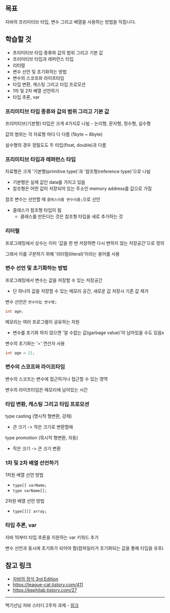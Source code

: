 ## 목표

자바의 프리미티브 타입, 변수 그리고 배열을 사용하는 방법을 익힙니다.

## 학습할 것

- 프리미티브 타입 종류와 값의 범위 그리고 기본 값
- 프리미티브 타입과 레퍼런스 타입
- 리터럴
- 변수 선언 및 초기화하는 방법
- 변수의 스코프와 라이프타임
- 타입 변환, 캐스팅 그리고 타입 프로모션
- 1차 및 2차 배열 선언하기
- 타입 추론, var

### 프리미티브 타입 종류와 값의 범위 그리고 기본 값

프리미티브(기본형) 타입은 크게 4가지로 나뉨 - 논리형, 문자형, 정수형, 실수형

값의 범위는 각 자료형 마다 다 다름 (1byte ~ 8byte)

실수형의 경우 정밀도도 두 타입(float, double)과 다름

### 프리미티브 타입과 레퍼런스 타입

자료형은 크게 '기본형(primitive type)'과 '참조형(reference type)'으로 나뉨

- 기본형은 실제 값인 data를 가지고 있음
- 참조형은 어떤 값이 저장되어 있는 주소인 memory address를 값으로 가짐

참조 변수는 선언할 때 `클래스이름 변수이름;`으로 선언

- 클래스가 참조형 타입이 됨
  - 클래스를 만든다는 것은 참조형 타입을 새로 추가하는 것

### 리터럴

프로그래밍에서 상수는 이미 '값을 한 번 저장하면 다시 변하지 않는 저장공간'으로 정의

그래서 이를 구분하기 위해 '리터럴(literal)'이라는 용어를 사용

### 변수 선언 및 초기화하는 방법

프로그래밍에서 변수는 값을 저장할 수 있는 저장공간

- 단 하나의 값을 저장할 수 있는 메모리 공간, 새로운 값 저장시 기존 값 제거

변수 선언은 `변수타입 변수명;`

```java
int age;
```

메모리는 여러 프로그램이 공유하는 자원

- 변수를 초기화 하지 않으면 '알 수없는 값(garbage value)'이 남아있을 수도 있음s

변수의 초기화는 '=' 연산자 사용

```java
int age = 21;
```

### 변수의 스코프와 라이프타임

변수의 스코프는 변수에 접근하거나 접근할 수 있는 영역

변수의 라이프타임은 메모리에 남아있는 시간

### 타입 변환, 캐스팅 그리고 타입 프로모션

type casting (명시적 형변환, 강제)

- 큰 크기 -> 작은 크기로 변환할때

type promotion (묵시적 형변환, 자동)

- 작은 크기 -> 큰 크기 변환

### 1차 및 2차 배열 선언하기

1차원 배열 선언 방법

- `type[] varName;`
- `type varName[];`

2차원 배열 선언 방법

- `type[][] array;`

### 타입 추론, var

자바 10부터 타입 추론을 지원하는 var 키워드 추가

변수 선언과 동시에 초기화가 되어야 함(컴파일러가 초기화되는 값을 통해 타입을 유추)

## 참고 링크

- [자바의 정석 3rd Edition](http://www.yes24.com/Product/Goods/24259565?OzSrank=4)
- https://league-cat.tistory.com/411
- https://kephilab.tistory.com/27

---

백기선님 자바 스터디 2주차 과제 - [링크](https://github.com/whiteship/live-study/issues/2)
